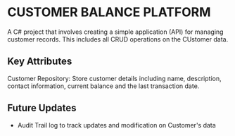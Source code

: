 # CUSTOMER BALANCE PLATFORM

A C# project that involves creating a simple application (API) for managing customer
records. This includes all CRUD operations on the CUstomer data.

## Key Attributes

Customer Repository:
Store customer details including name, description,
contact information, current balance and the last transaction date.

## Future Updates

- Audit Trail log to track updates and modification on Customer's data
